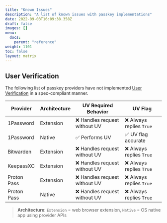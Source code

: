 ```yaml
---
title: "Known Issues"
description: "A list of known issues with passkey implementations"
date: 2022-09-03T16:09:38.358Z
draft: false
images: []
menu:
  docs:
    parent: "reference"
weight: 1101
toc: false
layout: matrix
---
```



## User Verification

The following list of passkey providers have not implemented [User Verification](../terms#user-verification-uv) in a spec-compliant manner.

| **Provider** | **Architecture** | **UV Required Behavior**      | **UV Flag**              |
| ------------ | ---------------- | ----------------------------- | ------------------------ |
| 1Password    | Extension        | ❌ Handles request without UV | ❌ Always replies `True` |
| 1Password    | Native           | ✅ Performs UV                | ✅ UV flag accurate      |
| Bitwarden    | Extension        | ❌ Handles request without UV | ❌ Always replies `True` |
| KeepassXC    | Extension        | ❌ Handles request without UV | ❌ Always replies `True` |
| Proton Pass   | Extension        | ❌ Handles request without UV | ❌ Always replies `True` |
| Proton Pass   | Native           | ❌ Handles request without UV | ❌ Always replies `True` |

> **Architecture**: `Extension` = web browser extension, `Native` = OS native app using provider APIs
